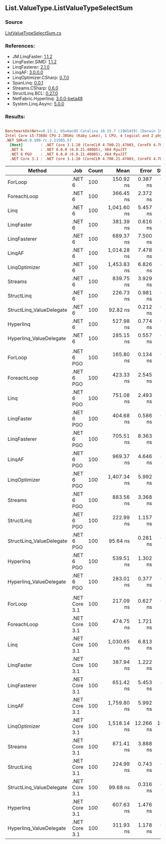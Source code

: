 ﻿## List.ValueType.ListValueTypeSelectSum

### Source
[ListValueTypeSelectSum.cs](../LinqBenchmarks/List/ValueType/ListValueTypeSelectSum.cs)

### References:
- JM.LinqFaster: [1.1.2](https://www.nuget.org/packages/JM.LinqFaster/1.1.2)
- LinqFaster.SIMD: [1.1.2](https://www.nuget.org/packages/LinqFaster.SIMD/1.0.3)
- LinqFasterer: [2.1.0](https://www.nuget.org/packages/LinqFasterer/2.1.0)
- LinqAF: [3.0.0.0](https://www.nuget.org/packages/LinqAF/3.0.0.0)
- LinqOptimizer.CSharp: [0.7.0](https://www.nuget.org/packages/LinqOptimizer.CSharp/0.7.0)
- SpanLinq: [0.0.1](https://www.nuget.org/packages/SpanLinq/0.0.1)
- Streams.CSharp: [0.6.0](https://www.nuget.org/packages/Streams.CSharp/0.6.0)
- StructLinq.BCL: [0.27.0](https://www.nuget.org/packages/StructLinq/0.27.0)
- NetFabric.Hyperlinq: [3.0.0-beta48](https://www.nuget.org/packages/NetFabric.Hyperlinq/3.0.0-beta48)
- System.Linq.Async: [5.0.0](https://www.nuget.org/packages/System.Linq.Async/5.0.0)

### Results:
``` ini

BenchmarkDotNet=v0.13.1, OS=macOS Catalina 10.15.7 (19H1419) [Darwin 19.6.0]
Intel Core i5-7360U CPU 2.30GHz (Kaby Lake), 1 CPU, 4 logical and 2 physical cores
.NET SDK=6.0.100-rc.2.21505.57
  [Host]        : .NET Core 3.1.20 (CoreCLR 4.700.21.47003, CoreFX 4.700.21.47101), X64 RyuJIT
  .NET 6        : .NET 6.0.0 (6.0.21.48005), X64 RyuJIT
  .NET 6 PGO    : .NET 6.0.0 (6.0.21.48005), X64 RyuJIT
  .NET Core 3.1 : .NET Core 3.1.20 (CoreCLR 4.700.21.47003, CoreFX 4.700.21.47101), X64 RyuJIT


```
|                   Method |           Job | Count |        Mean |     Error |    StdDev |        Ratio | RatioSD |  Gen 0 | Allocated |
|------------------------- |-------------- |------ |------------:|----------:|----------:|-------------:|--------:|-------:|----------:|
|                  ForLoop |        .NET 6 |   100 |   150.92 ns |  0.387 ns |  0.362 ns |     baseline |         |      - |         - |
|              ForeachLoop |        .NET 6 |   100 |   366.45 ns |  2.372 ns |  2.103 ns | 2.43x slower |   0.02x |      - |         - |
|                     Linq |        .NET 6 |   100 | 1,041.60 ns |  5.457 ns |  4.837 ns | 6.90x slower |   0.03x | 0.0458 |      96 B |
|               LinqFaster |        .NET 6 |   100 |   381.39 ns |  0.616 ns |  0.546 ns | 2.53x slower |   0.01x |      - |         - |
|             LinqFasterer |        .NET 6 |   100 |   689.37 ns |  7.500 ns |  7.015 ns | 4.57x slower |   0.05x | 3.0670 |   6,424 B |
|                   LinqAF |        .NET 6 |   100 | 1,014.28 ns |  7.478 ns |  6.245 ns | 6.72x slower |   0.04x |      - |         - |
|            LinqOptimizer |        .NET 6 |   100 | 1,453.83 ns |  6.826 ns |  6.385 ns | 9.63x slower |   0.05x | 0.0572 |     120 B |
|                  Streams |        .NET 6 |   100 |   839.75 ns |  3.929 ns |  3.675 ns | 5.56x slower |   0.03x | 0.1717 |     360 B |
|               StructLinq |        .NET 6 |   100 |   226.73 ns |  0.981 ns |  0.870 ns | 1.50x slower |   0.01x | 0.0191 |      40 B |
| StructLinq_ValueDelegate |        .NET 6 |   100 |    92.82 ns |  0.212 ns |  0.198 ns | 1.63x faster |   0.01x |      - |         - |
|                Hyperlinq |        .NET 6 |   100 |   527.98 ns |  0.774 ns |  0.724 ns | 3.50x slower |   0.01x |      - |         - |
|  Hyperlinq_ValueDelegate |        .NET 6 |   100 |   285.15 ns |  0.557 ns |  0.466 ns | 1.89x slower |   0.00x |      - |         - |
|                          |               |       |             |           |           |              |         |        |           |
|                  ForLoop |    .NET 6 PGO |   100 |   165.80 ns |  0.134 ns |  0.104 ns |     baseline |         |      - |         - |
|              ForeachLoop |    .NET 6 PGO |   100 |   423.33 ns |  2.545 ns |  2.125 ns | 2.55x slower |   0.01x |      - |         - |
|                     Linq |    .NET 6 PGO |   100 |   751.08 ns |  2.493 ns |  2.210 ns | 4.53x slower |   0.01x | 0.0458 |      96 B |
|               LinqFaster |    .NET 6 PGO |   100 |   404.68 ns |  0.586 ns |  0.519 ns | 2.44x slower |   0.00x |      - |         - |
|             LinqFasterer |    .NET 6 PGO |   100 |   705.51 ns |  8.363 ns |  7.414 ns | 4.26x slower |   0.05x | 3.0670 |   6,424 B |
|                   LinqAF |    .NET 6 PGO |   100 |   969.37 ns |  4.646 ns |  4.346 ns | 5.85x slower |   0.03x |      - |         - |
|            LinqOptimizer |    .NET 6 PGO |   100 | 1,407.34 ns |  5.992 ns |  5.312 ns | 8.49x slower |   0.03x | 0.0572 |     120 B |
|                  Streams |    .NET 6 PGO |   100 |   883.56 ns |  3.368 ns |  2.986 ns | 5.33x slower |   0.02x | 0.1717 |     360 B |
|               StructLinq |    .NET 6 PGO |   100 |   222.99 ns |  1.157 ns |  1.082 ns | 1.35x slower |   0.01x | 0.0191 |      40 B |
| StructLinq_ValueDelegate |    .NET 6 PGO |   100 |    95.64 ns |  0.281 ns |  0.263 ns | 1.73x faster |   0.00x |      - |         - |
|                Hyperlinq |    .NET 6 PGO |   100 |   539.51 ns |  1.302 ns |  1.017 ns | 3.25x slower |   0.01x |      - |         - |
|  Hyperlinq_ValueDelegate |    .NET 6 PGO |   100 |   283.01 ns |  0.377 ns |  0.352 ns | 1.71x slower |   0.00x |      - |         - |
|                          |               |       |             |           |           |              |         |        |           |
|                  ForLoop | .NET Core 3.1 |   100 |   217.09 ns |  0.627 ns |  0.586 ns |     baseline |         |      - |         - |
|              ForeachLoop | .NET Core 3.1 |   100 |   474.75 ns |  1.721 ns |  1.525 ns | 2.19x slower |   0.01x |      - |         - |
|                     Linq | .NET Core 3.1 |   100 | 1,030.65 ns |  6.813 ns |  5.689 ns | 4.75x slower |   0.02x | 0.0458 |      96 B |
|               LinqFaster | .NET Core 3.1 |   100 |   387.94 ns |  1.222 ns |  1.143 ns | 1.79x slower |   0.01x |      - |         - |
|             LinqFasterer | .NET Core 3.1 |   100 |   651.42 ns |  5.453 ns |  4.834 ns | 3.00x slower |   0.02x | 3.0670 |   6,424 B |
|                   LinqAF | .NET Core 3.1 |   100 | 1,759.80 ns |  5.992 ns |  5.605 ns | 8.11x slower |   0.03x |      - |         - |
|            LinqOptimizer | .NET Core 3.1 |   100 | 1,518.14 ns | 12.266 ns | 10.243 ns | 6.99x slower |   0.05x | 0.0725 |     152 B |
|                  Streams | .NET Core 3.1 |   100 |   871.41 ns |  3.888 ns |  3.636 ns | 4.01x slower |   0.02x | 0.1717 |     360 B |
|               StructLinq | .NET Core 3.1 |   100 |   224.99 ns |  0.743 ns |  0.695 ns | 1.04x slower |   0.00x | 0.0191 |      40 B |
| StructLinq_ValueDelegate | .NET Core 3.1 |   100 |    99.68 ns |  0.316 ns |  0.280 ns | 2.18x faster |   0.01x |      - |         - |
|                Hyperlinq | .NET Core 3.1 |   100 |   607.63 ns |  1.476 ns |  1.309 ns | 2.80x slower |   0.01x |      - |         - |
|  Hyperlinq_ValueDelegate | .NET Core 3.1 |   100 |   311.93 ns |  1.178 ns |  0.983 ns | 1.44x slower |   0.01x |      - |         - |
